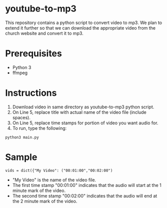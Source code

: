 # youtube-to-mp3
This repository contains a python script to convert video to mp3. We plan to extend it further so that we can download the appropriate video from the church website and convert it to mp3.

# Prerequisites
- Python 3
- ffmpeg

# Instructions
1. Download video in same directory as youtube-to-mp3 python script.
1. On Line 5, replace title with actual name of the video file (include spaces).
2. On Line 5, replace time stamps for portion of video you want audio for.
3. To run, type the following:
```
python3 main.py
```

# Sample

    vids = dict({"My Video": ("00:01:00","00:02:00")

- "My Video" is the name of the video file.
- The first time stamp "00:01:00" indicates that the audio will start at the 1 minute mark of the video. 
- The second time stamp "00:02:00" indicates that the audio will end at the 2 minute mark of the video.
